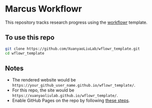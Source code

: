 # Marcus Workflowr

This repository tracks research progress using the [workflowr](https://github.com/workflowr/workflowr) template.

## To use this repo

```bash
git clone https://github.com/XuanyaoLiuLab/wflowr_template.git
cd wflowr_template
```

## Notes

- The rendered website would be `https://your_github_user_name.github.io/wflowr_template/`.
- For this repo, the site would be `https://xuanyaoliulab.github.io/wflowr_template/`.
- Enable GitHub Pages on the repo by following [these steps](https://docs.github.com/en/pages/getting-started-with-github-pages/configuring-a-publishing-source-for-your-github-pages-site).
